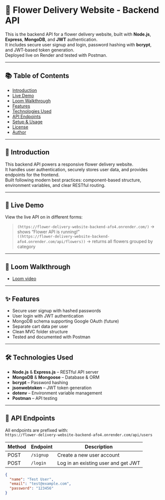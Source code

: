 # 🌸 Flower Delivery Website - Backend API

This is the backend API for a flower delivery website, built with **Node.js**, **Express**, **MongoDB**, and **JWT** authentication.  
It includes secure user signup and login, password hashing with **bcrypt**, and JWT-based token generation.  
Deployed live on Render and tested with Postman.

---

## 📚 Table of Contents
- [Introduction](#introduction)
- [Live Demo](#live-demo)
- [Loom Walkthrough](#loom-video)
- [Features](#features)
- [Technologies Used](#technologies-used)
- [API Endpoints](#api-endpoints)
- [Setup & Usage](#setup--usage)
- [License](#license)
- [Author](#author)

---

## 📌 Introduction

This backend API powers a responsive flower delivery website.  
It handles user authentication, securely stores user data, and provides endpoints for the frontend.  
Built following modern best practices: component-based structure, environment variables, and clear RESTful routing.

---

## 🔗 Live Demo

View the live API on in different forms:
> `(https://flower-delivery-website-backend-afo4.onrender.com/)` → shows “Flower API is running!”  
> `((https://flower-delivery-website-backend-afo4.onrender.com/api/flowers))` → returns all flowers grouped by category

---

## 🎥 Loom Walkthrough

- [Loom video](https://www.loom.com/share/e1d19bddf3e842119ceed8930fd4eed8?sid=ea8a7d2d-02d8-4d52-a072-03bdf816fc06)

---
## ✨ Features

- Secure user signup with hashed passwords
- User login with JWT authentication
- MongoDB schema supporting Google OAuth (future)
- Separate cart data per user
- Clean MVC folder structure
- Tested and documented with Postman

---

## 🛠 Technologies Used

- **Node.js** & **Express.js** – RESTful API server
- **MongoDB** & **Mongoose** – Database & ORM
- **bcrypt** – Password hashing
- **jsonwebtoken** – JWT token generation
- **dotenv** – Environment variable management
- **Postman** – API testing

---

## 📌 API Endpoints

All endpoints are prefixed with:  
`https://flower-delivery-website-backend-afo4.onrender.com/api/users`

| Method | Endpoint      | Description       |
|-------|---------------|------------------|
| POST  | `/signup`     | Create a new user account |
| POST  | `/login`      | Log in an existing user and get JWT |

```json
{
  "name": "Test User",
  "email": "test@example.com",
  "password": "123456"
}

